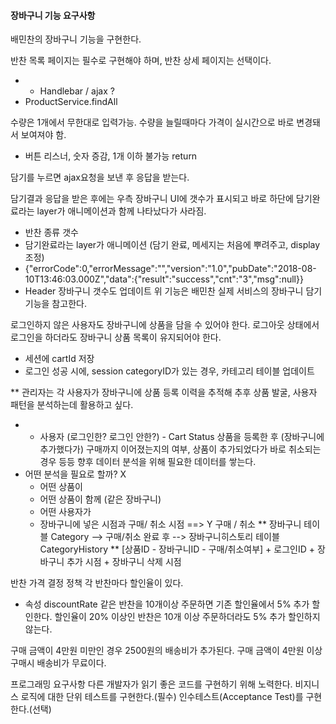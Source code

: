 #### 장바구니 기능 요구사항
배민찬의 장바구니 기능을 구현한다.

반찬 목록 페이지는 필수로 구현해야 하며, 반찬 상세 페이지는 선택이다.
 - * Handlebar / ajax ?  
 - ProductService.findAll
 
수량은 1개에서 무한대로 입력가능.
수량을 늘릴때마다 가격이 실시간으로 바로 변경돼서 보여져야 함.
 - 버튼 리스너, 숫자 증감, 1개 이하 불가능 return
 
담기를 누르면 ajax요청을 보낸 후 응답을 받는다.

담기결과 응답을 받은 후에는 우측 장바구니 UI에 갯수가 표시되고 바로 하단에 담기완료라는 layer가 애니메이션과 함께 나타났다가 사라짐.
 - 반찬 종류 갯수
 -  담기완료라는 layer가 애니메이션 (담기 완료, 메세지는 처음에 뿌려주고, display 조정)
 - {"errorCode":0,"errorMessage":"","version":"1.0","pubDate":"2018-08-10T13:46:03.000Z","data":{"result":"success","cnt":"3","msg":null}}
 - Header 장바구니 갯수도 업데이트
위 기능은 배민찬 실제 서비스의 장바구니 담기 기능을 참고한다.


로그인하지 않은 사용자도 장바구니에 상품을 담을 수 있어야 한다.
로그아웃 상태에서 로그인을 하더라도 장바구니 상품 목록이 유지되어야 한다.
 - 세션에 cartId 저장
 - 로그인 성공 시에, session categoryID가 있는 경우, 카테고리 테이블 업데이트
 
 ** 
관리자는 각 사용자가 장바구니에 상품 등록 이력을 추적해 추후 상품 발굴, 사용자 패턴을 분석하는데 활용하고 싶다.
 - * 사용자 (로그인한? 로그인 안한?) - Cart Status 
상품을 등록한 후 (장바구니에 추가했다가) 구매까지 이어졌는지의 여부, 상품이 추가되었다가 바로 취소되는 경우 등등 향후 데이터 분석을 위해 필요한 데이터를 쌓는다.
 - 어떤 분석을 필요로 할까? 
    X
    - 어떤 상품이
    - 어떤 상품이 함께 (같은 장바구니)
    - 어떤 사용자가
    - 장바구니에 넣은 시점과 구매/ 취소 시점
    ==> 
    Y 구매 / 취소
  ** 장바구니 테이블 Category --> 구매/취소 완료 후 --> 장바구니히스토리 테이블 CategoryHistory 
  ** [상품ID - 장바구니ID - 구매/취소여부] + 로그인ID + 장바구니 추가 시점 + 장바구니 삭제 시점

반찬 가격 결정 정책
각 반찬마다 할인율이 있다.
 - 속성 discountRate 
같은 반찬을 10개이상 주문하면 기존 할인율에서 5% 추가 할인한다.
할인율이 20% 이상인 반찬은 10개 이상 주문하더라도 5% 추가 할인하지 않는다.

구매 금액이 4만원 미만인 경우 2500원의 배송비가 추가된다.
구매 금액이 4만원 이상 구매시 배송비가 무료이다.


프로그래밍 요구사항
다른 개발자가 읽기 좋은 코드를 구현하기 위해 노력한다.
비지니스 로직에 대한 단위 테스트를 구현한다.(필수)
인수테스트(Acceptance Test)를 구현한다.(선택)